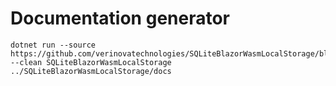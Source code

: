 ﻿# Documentation generator

```text
dotnet run --source https://github.com/verinovatechnologies/SQLiteBlazorWasmLocalStorage/blob/main/SQLiteBlazorWasmLocalStorage/ --clean SQLiteBlazorWasmLocalStorage ../SQLiteBlazorWasmLocalStorage/docs
```